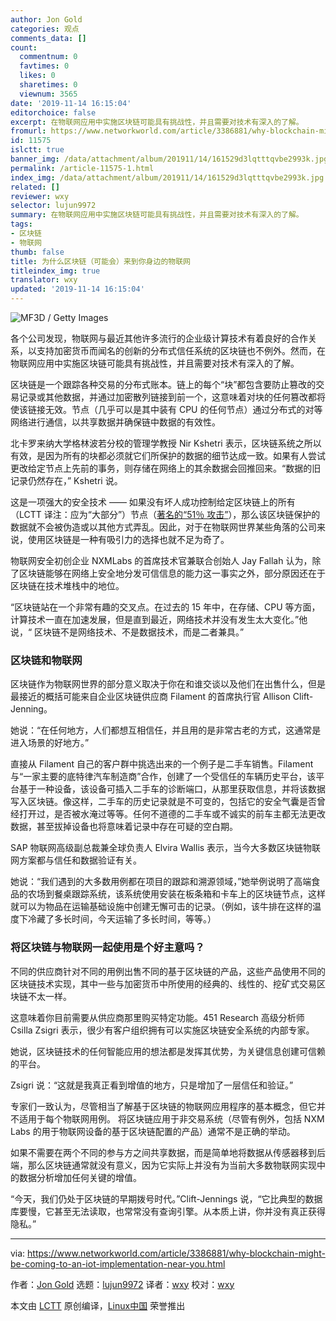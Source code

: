 ```yaml
---
author: Jon Gold
categories: 观点
comments_data: []
count:
  commentnum: 0
  favtimes: 0
  likes: 0
  sharetimes: 0
  viewnum: 3565
date: '2019-11-14 16:15:04'
editorchoice: false
excerpt: 在物联网应用中实施区块链可能具有挑战性，并且需要对技术有深入的了解。
fromurl: https://www.networkworld.com/article/3386881/why-blockchain-might-be-coming-to-an-iot-implementation-near-you.html
id: 11575
islctt: true
banner_img: /data/attachment/album/201911/14/161529d3lqtttqvbe2993k.jpg
permalink: /article-11575-1.html
index_img: /data/attachment/album/201911/14/161529d3lqtttqvbe2993k.jpg.thumb.jpg
related: []
reviewer: wxy
selector: lujun9972
summary: 在物联网应用中实施区块链可能具有挑战性，并且需要对技术有深入的了解。
tags:
- 区块链
- 物联网
thumb: false
title: 为什么区块链（可能会）来到你身边的物联网
titleindex_img: true
translator: wxy
updated: '2019-11-14 16:15:04'
---
```


![MF3D / Getty Images](/data/attachment/album/201911/14/161529d3lqtttqvbe2993k.jpg)


各个公司发现，物联网与最近其他许多流行的企业级计算技术有着良好的合作关系，以支持加密货币而闻名的创新的分布式信任系统的区块链也不例外。然而，在物联网应用中实施区块链可能具有挑战性，并且需要对技术有深入的了解。


区块链是一个跟踪各种交易的分布式账本。链上的每个“块”都包含要防止篡改的交易记录或其他数据，并通过加密散列链接到前一个，这意味着对块的任何篡改都将使该链接无效。节点（几乎可以是其中装有 CPU 的任何节点）通过分布式的对等网络进行通信，以共享数据并确保链中数据的有效性。


北卡罗来纳大学格林波若分校的管理学教授 Nir Kshetri 表示，区块链系统之所以有效，是因为所有的块都必须就它们所保护的数据的细节达成一致。如果有人尝试更改给定节点上先前的事务，则存储在网络上的其余数据会回推回来。“数据的旧记录仍然存在，” Kshetri 说。


这是一项强大的安全技术 —— 如果没有坏人成功控制给定区块链上的所有（LCTT 译注：应为“大部分”）节点（[著名的“51％ 攻击”](https://bitcoinist.com/51-percent-attack-hackers-steals-18-million-bitcoin-gold-btg-tokens/)），那么该区块链保护的数据就不会被伪造或以其他方式弄乱。因此，对于在物联网世界某些角落的公司来说，使用区块链是一种有吸引力的选择也就不足为奇了。


物联网安全初创企业 NXMLabs 的首席技术官兼联合创始人 Jay Fallah 认为，除了区块链能够在网络上安全地分发可信信息的能力这一事实之外，部分原因还在于区块链在技术堆栈中的地位。


“区块链站在一个非常有趣的交叉点。在过去的 15 年中，在存储、CPU 等方面，计算技术一直在加速发展，但是直到最近，网络技术并没有发生太大变化。”他说，“ 区块链不是网络技术、不是数据技术，而是二者兼具。”


### 区块链和物联网


区块链作为物联网世界的部分意义取决于你在和谁交谈以及他们在出售什么，但是最接近的概括可能来自企业区块链供应商 Filament 的首席执行官 Allison Clift-Jenning。


她说：“在任何地方，人们都想互相信任，并且用的是非常古老的方式，这通常是进入场景的好地方。”


直接从 Filament 自己的客户群中挑选出来的一个例子是二手车销售。Filament 与“一家主要的底特律汽车制造商”合作，创建了一个受信任的车辆历史平台，该平台基于一种设备，该设备可插入二手车的诊断端口，从那里获取信息，并将该数据写入区块链。像这样，二手车的历史记录就是不可变的，包括它的安全气囊是否曾经打开过，是否被水淹过等等。任何不道德的二手车或不诚实的前车主都无法更改数据，甚至拔掉设备也将意味着记录中存在可疑的空白期。


SAP 物联网高级副总裁兼全球负责人 Elvira Wallis 表示，当今大多数区块链物联网方案都与信任和数据验证有关。


她说：“我们遇到的大多数用例都在项目的跟踪和溯源领域，”她举例说明了高端食品的农场到餐桌跟踪系统，该系统使用安装在板条箱和卡车上的区块链节点，这样就可以为物品在运输基础设施中创建无懈可击的记录。（例如，该牛排在这样的温度下冷藏了多长时间，今天运输了多长时间，等等。）


### 将区块链与物联网一起使用是个好主意吗？


不同的供应商针对不同的用例出售不同的基于区块链的产品，这些产品使用不同的区块链技术实现，其中一些与加密货币中所使用的经典的、线性的、挖矿式交易区块链不太一样。


这意味着你目前需要从供应商那里购买特定功能。451 Research 高级分析师 Csilla Zsigri 表示，很少有客户组织拥有可以实施区块链安全系统的内部专家。


她说，区块链技术的任何智能应用的想法都是发挥其优势，为关键信息创建可信赖的平台。


Zsigri 说：“这就是我真正看到增值的地方，只是增加了一层信任和验证。”


专家们一致认为，尽管相当了解基于区块链的物联网应用程序的基本概念，但它并不适用于每个物联网用例。 将区块链应用于非交易系统（尽管有例外，包括 NXM Labs 的用于物联网设备的基于区块链配置的产品）通常不是正确的举动。


如果不需要在两个不同的参与方之间共享数据，而是简单地将数据从传感器移到后端，那么区块链通常就没有意义，因为它实际上并没有为当前大多数物联网实现中的数据分析增加任何关键的增值。


“今天，我们仍处于区块链的早期拨号时代。”Clift-Jennings 说，“它比典型的数据库要慢，它甚至无法读取，也常常没有查询引擎。从本质上讲，你并没有真正获得隐私。”




---


via: <https://www.networkworld.com/article/3386881/why-blockchain-might-be-coming-to-an-iot-implementation-near-you.html>


作者：[Jon Gold](https://www.networkworld.com/author/Jon-Gold/) 选题：[lujun9972](https://github.com/lujun9972) 译者：[wxy](https://github.com/wxy) 校对：[wxy](https://github.com/wxy)


本文由 [LCTT](https://github.com/LCTT/TranslateProject) 原创编译，[Linux中国](https://linux.cn/) 荣誉推出